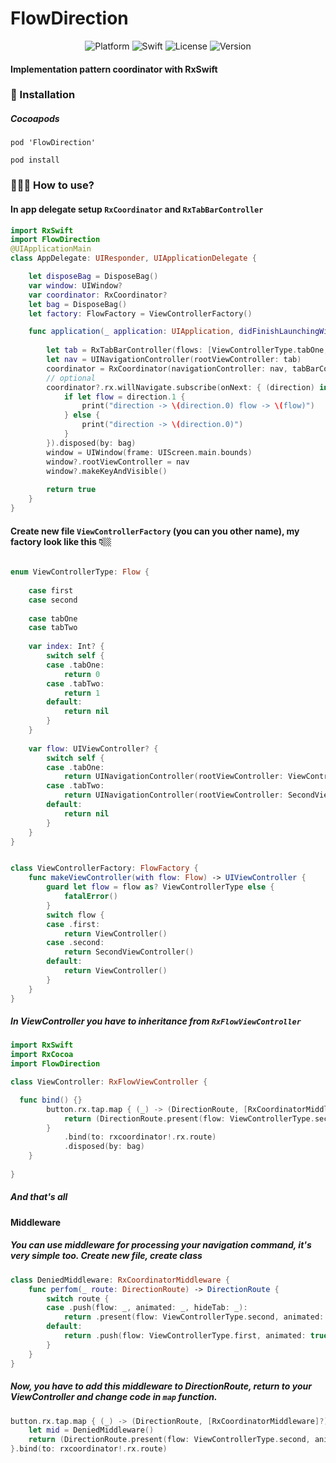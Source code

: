 # FlowDirection

<p align="center">
  <img alt="Platform" src="https://img.shields.io/badge/platform-iOS-orange.svg">
  <img alt="Swift" src="https://img.shields.io/badge/Swift-4.2-orange.svg">
  <img alt="License" src="https://img.shields.io/badge/LICENSE-MIT-blue.svg">
  <img alt="Version" src="https://img.shields.io/badge/Version-0.0.4-blue.svg">
</p>

#### Implementation pattern coordinator with RxSwift

### 📲 Installation
##### Cocoapods
```
pod 'FlowDirection'
```

```
pod install
```

### 👨🏼‍💻 How to use?

#### In app delegate setup `RxCoordinator` and `RxTabBarController`

```swift
import RxSwift
import FlowDirection
@UIApplicationMain
class AppDelegate: UIResponder, UIApplicationDelegate {

    let disposeBag = DisposeBag()
    var window: UIWindow?
    var coordinator: RxCoordinator?
    let bag = DisposeBag()
    let factory: FlowFactory = ViewControllerFactory()

    func application(_ application: UIApplication, didFinishLaunchingWithOptions launchOptions: [UIApplication.LaunchOptionsKey: Any]?) -> Bool {
        
        let tab = RxTabBarController(flows: [ViewControllerType.tabOne, ViewControllerType.tabTwo])
        let nav = UINavigationController(rootViewController: tab)
        coordinator = RxCoordinator(navigationController: nav, tabBarController: tab, builder: factory)
        // optional
        coordinator?.rx.willNavigate.subscribe(onNext: { (direction) in
            if let flow = direction.1 {
                print("direction -> \(direction.0) flow -> \(flow)")
            } else {
                print("direction -> \(direction.0)")
            }
        }).disposed(by: bag)
        window = UIWindow(frame: UIScreen.main.bounds)
        window?.rootViewController = nav
        window?.makeKeyAndVisible()
        
        return true
    }
}
```

#### Create new file `ViewControllerFactory` (you can you other name), my factory look like this 👇🏼

```swift

enum ViewControllerType: Flow {
    
    case first
    case second
    
    case tabOne
    case tabTwo
    
    var index: Int? {
        switch self {
        case .tabOne:
            return 0
        case .tabTwo:
            return 1
        default:
            return nil
        }
    }
    
    var flow: UIViewController? {
        switch self {
        case .tabOne:
            return UINavigationController(rootViewController: ViewController())
        case .tabTwo:
            return UINavigationController(rootViewController: SecondViewController())
        default:
            return nil
        }
    }
}


class ViewControllerFactory: FlowFactory {
    func makeViewController(with flow: Flow) -> UIViewController {
        guard let flow = flow as? ViewControllerType else {
            fatalError()
        }
        switch flow {
        case .first:
            return ViewController()
        case .second:
            return SecondViewController()
        default:
            return ViewController()
        }
    }
}

```

##### In ViewController you have to inheritance from `RxFlowViewController`

```swift
import RxSwift
import RxCocoa
import FlowDirection

class ViewController: RxFlowViewController {

  func bind() {}
        button.rx.tap.map { (_) -> (DirectionRoute, [RxCoordinatorMiddleware]?) in
            return (DirectionRoute.present(flow: ViewControllerType.second, animated: true), .none)
        }
            .bind(to: rxcoordinator!.rx.route)
            .disposed(by: bag)
    }
    
}
```

##### And that's all

#### Middleware

##### You can use middleware for processing your navigation command, it's very simple too. Create new file, create class 

```swift
class DeniedMiddleware: RxCoordinatorMiddleware {
    func perfom(_ route: DirectionRoute) -> DirectionRoute {
        switch route {
        case .push(flow: _, animated: _, hideTab: _):
            return .present(flow: ViewControllerType.second, animated: true)
        default:
            return .push(flow: ViewControllerType.first, animated: true, hideTab: false)
        }
    }
}
```

##### Now, you have to add this middleware to DirectionRoute, return to your ViewController and change code in `map` function.

```swift
button.rx.tap.map { (_) -> (DirectionRoute, [RxCoordinatorMiddleware]?) in
    let mid = DeniedMiddleware()
    return (DirectionRoute.present(flow: ViewControllerType.second, animated: true), [mid])
}.bind(to: rxcoordinator!.rx.route)
```